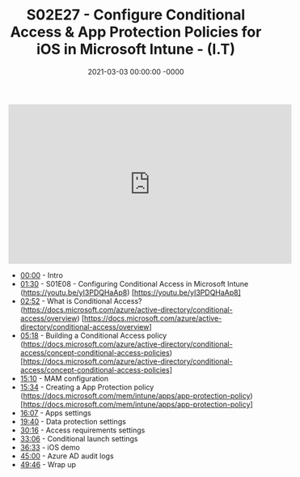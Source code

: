 ﻿---
layout: post
title: "S02E27 - Configure Conditional Access & App Protection Policies for iOS in Microsoft Intune - (I.T)"
date: 2021-03-03 00:00:00 -0000
categories:
---

<iframe loading="lazy" width="560" height="315" src="https://www.youtube.com/embed/Mr0tsvYTMa0" title="YouTube video player" frameborder="0" allow="accelerometer; autoplay; clipboard-write; encrypted-media; gyroscope; picture-in-picture" allowfullscreen></iframe>

* [00:00](https://www.youtube.com/watch?v=Mr0tsvYTMa0&t=0s) - Intro
* [01:30](https://www.youtube.com/watch?v=Mr0tsvYTMa0&t=90s) - S01E08 - Configuring Conditional Access in Microsoft Intune
(https://youtu.be/yI3PDQHaAp8) [https://youtu.be/yI3PDQHaAp8]
* [02:52](https://www.youtube.com/watch?v=Mr0tsvYTMa0&t=172s) - What is Conditional Access?
(https://docs.microsoft.com/azure/active-directory/conditional-access/overview) [https://docs.microsoft.com/azure/active-directory/conditional-access/overview]
* [05:18](https://www.youtube.com/watch?v=Mr0tsvYTMa0&t=318s) - Building a Conditional Access policy
(https://docs.microsoft.com/azure/active-directory/conditional-access/concept-conditional-access-policies) [https://docs.microsoft.com/azure/active-directory/conditional-access/concept-conditional-access-policies]
* [15:10](https://www.youtube.com/watch?v=Mr0tsvYTMa0&t=910s) - MAM configuration
* [15:34](https://www.youtube.com/watch?v=Mr0tsvYTMa0&t=934s) - Creating a App Protection policy
(https://docs.microsoft.com/mem/intune/apps/app-protection-policy) [https://docs.microsoft.com/mem/intune/apps/app-protection-policy]
* [16:07](https://www.youtube.com/watch?v=Mr0tsvYTMa0&t=967s) - Apps settings
* [19:40](https://www.youtube.com/watch?v=Mr0tsvYTMa0&t=1180s) - Data protection settings
* [30:16](https://www.youtube.com/watch?v=Mr0tsvYTMa0&t=1816s) - Access requirements settings
* [33:06](https://www.youtube.com/watch?v=Mr0tsvYTMa0&t=1986s) - Conditional launch settings
* [36:33](https://www.youtube.com/watch?v=Mr0tsvYTMa0&t=2193s) - iOS demo
* [45:00](https://www.youtube.com/watch?v=Mr0tsvYTMa0&t=2700s) - Azure AD audit logs
* [49:46](https://www.youtube.com/watch?v=Mr0tsvYTMa0&t=2986s) - Wrap up

